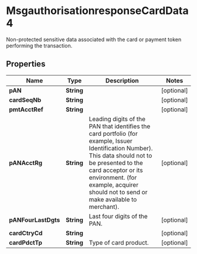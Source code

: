 

# MsgauthorisationresponseCardData4

Non-protected sensitive data associated with the card or payment token performing the transaction.
## Properties

Name | Type | Description | Notes
------------ | ------------- | ------------- | -------------
**pAN** | **String** |  |  [optional]
**cardSeqNb** | **String** |  |  [optional]
**pmtAcctRef** | **String** |  |  [optional]
**pANAcctRg** | **String** | Leading digits of the PAN that identifies the card portfolio (for example, Issuer Identification Number). This data should not to be presented to the card acceptor or its environment. (for example, acquirer should not to send or make available to merchant). |  [optional]
**pANFourLastDgts** | **String** | Last four digits of the PAN. |  [optional]
**cardCtryCd** | **String** |  |  [optional]
**cardPdctTp** | **String** | Type of card product. |  [optional]



